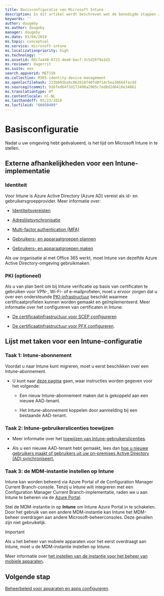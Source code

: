 ```yaml
---
title: Basisconfiguratie van Microsoft Intune
description: In dit artikel wordt beschreven wat de benodigde stappen zijn voor het instellen van Microsoft Intune.
keywords: ''
author: dougeby
ms.author: dougeby
manager: dougeby
ms.date: 03/04/2019
ms.topic: conceptual
ms.service: microsoft-intune
ms.localizationpriority: high
ms.technology: ''
ms.assetid: 60cfa440-0723-4ea0-bacf-3c5d26f9a1d3
ms.reviewer: dagerrit
ms.suite: ems
search.appverid: MET150
ms.collection: M365-identity-device-management
ms.openlocfilehash: 233b093ba9c062618740fd8f14c5ea306647acdd
ms.sourcegitcommit: 916fed64f3d173498a2905c7ed8d2d6416e34061
ms.translationtype: HT
ms.contentlocale: nl-NL
ms.lasthandoff: 05/23/2019
ms.locfileid: "66050499"
---
```

# <a name="basic-setup"></a>Basisconfiguratie

Nadat u uw omgeving hebt geëvalueerd, is het tijd om Microsoft Intune in te stellen.

## <a name="external-dependencies-for-an-intune-deployment"></a>Externe afhankelijkheden voor een Intune-implementatie

### <a name="identity"></a>Identiteit

Voor Intune is Azure Active Directory (Azure AD) vereist als id- en gebruikersgroepprovider. Meer informatie over:

-  [Identiteitsvereisten](https://docs.microsoft.com/azure/active-directory/active-directory-hybrid-identity-design-considerations-overview#design-considerations-overview)

-   [Adreslijstsynchronisatie](https://docs.microsoft.com/azure/active-directory/active-directory-hybrid-identity-design-considerations-directory-sync-requirements)

-   [Multi-factor authentication (MFA)](https://docs.microsoft.com/azure/active-directory/authentication/concept-mfa-howitworks)

-   [Gebruikers- en apparaatgroepen plannen](users-add.md)

-   [Gebruikers- en apparaatgroepen maken](groups-get-started.md)

Als uw organisatie al met Office 365 werkt, moet Intune van dezelfde Azure Active Directory-omgeving gebruikmaken.

### <a name="pki-optional"></a>PKI (optioneel)

Als u van plan bent om bij Intune verificatie op basis van certificaten te gebruiken voor VPN-, Wi-Fi- of e-mailprofielen, moet u ervoor zorgen dat u over een ondersteunde [PKI-infrastructuur](certificates-configure.md) beschikt waarmee certificaatprofielen kunnen worden gemaakt en geïmplementeerd. Meer informatie over het configureren van certificaten in Intune:

-   [De certificaatinfrastructuur voor SCEP configureren](/intune/certificates-scep-configure)

-   [De certificaatinfrastructuur voor PFX configureren](/intune/certficates-pfx-configure).


## <a name="task-list-for-an-intune-setup"></a>Lijst met taken voor een Intune-configuratie

### <a name="task-1-intune-subscription"></a>Taak 1: Intune-abonnement

Voordat u naar Intune kunt migreren, moet u eerst beschikken over een Intune-abonnement.

-   U kunt naar [deze pagina](https://admin.microsoft.com/Signup/Signup.aspx?OfferId=40BE278A-DFD1-470a-9EF7-9F2596EA7FF9&dl=INTUNE_A&ali=1#0) gaan, waar instructies worden gegeven voor het volgende:

    -   Een nieuw Intune-abonnement maken dat is gekoppeld aan een nieuwe AAD-tenant.

    -   Het Intune-abonnement koppelen door aanmelding bij een bestaande AAD-tenant.

### <a name="task-2-assign-intune-user-licenses"></a>Taak 2: Intune-gebruikerslicenties toewijzen

-   Meer informatie over het [toewijzen van Intune-gebruikerslicenties](licenses-assign.md).

-   Als u een nieuwe AAD-tenant hebt gemaakt, lees dan [hoe u nieuwe gebruikers maakt of gebruikers uit uw on-premises Active Directory (AD) synchroniseert.](https://docs.microsoft.com/azure/active-directory/connect/active-directory-aadconnect)

### <a name="task-3-set-your-mdm-authority-to-intune"></a>Taak 3: de MDM-instantie instellen op Intune

Intune kan worden beheerd via Azure Portal of de Configuration Manager Current Branch-console. Tenzij u Intune wilt integreren met een Configuration Manager Current Branch-implementatie, raden we u aan Intune te beheren via de [Azure Portal](https://portal.azure.com).

Stel de MDM-instantie in op **Intune** om Intune Azure Portal in te schakelen. Door het gebruik van een andere MDM-instantie kan Intune het MDM-beheer overdragen aan andere Microsoft-beheerconsoles. Deze gevallen zijn niet gebruikelijk.

> [!IMPORTANT]
> Als u het beheer van mobiele apparaten voor het eerst overdraagt aan Intune, moet u de MDM-instantie instellen op Intune.

Meer informatie over [het instellen van de instantie voor het beheer van mobiele apparaten](mdm-authority-set.md).

## <a name="next-step"></a>Volgende stap

[Beheerbeleid voor apparaten en apps configureren](migration-guide-configure-policies.md).
